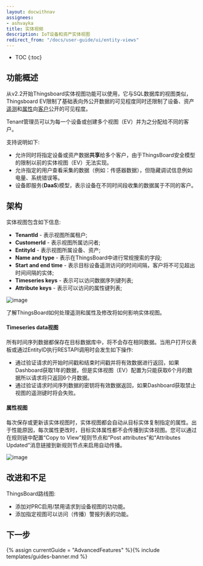 ```yaml
---
layout: docwithnav
assignees:
- ashvayka
title: 实体视频
description: IoT设备和资产实体视图
redirect_from: "/docs/user-guide/ui/entity-views"
---
```


* TOC
{:toc}

## 功能概述

从v2.2开始Thingsboard实体视图功能可以使用，它与SQL数据库的视图类似，Thingsboard EV限制了基础表向外公开数据的可见程度同时还限制了设备、资产[遥测](/docs/user-guide/telemetry/)和[属性](/docs/user-guide/attributes/)向[客户](/docs/user-guide/ui/customers/)公开的可见程度。

Tenant管理员可以为每一个设备或创建多个视图（EV）并为之分配给不同的客户。

支持说明如下:
 
 - 允许同时将指定设备或资产数据**共享**给多个客户，由于ThingsBoard安全模型的限制以前的实体视图（EV）无法实现。
 - 允许指定的用户查看采集的数据（例如：传感器数据），但隐藏调试信息例如电量、系统错误等。
 - 设备即服务(**DaaS**)模型，表示设备在不同时间段收集的数据属于不同的客户。

## 架构

实体视图包含如下信息:

 - **TenantId** - 表示视图所属租户;
 - **CustomerId** - 表示视图所属访问者;
 - **EntityId** - 表示视图所属设备、资产;
 - **Name and type** - 表示在ThingsBoard中进行常规搜索的字段;
 - **Start and end time** - 表示目标设备遥测访问的时间间隔，客户将不可见超出时间间隔的实体; 
 - **Timeseries keys** - 表示可以访问数据序列键列表;
 - **Attribute keys** - 表示可以访问的属性键列表;

![image](/images/user-guide/entity-views/new-entity-view.png) 
 
了解ThingsBoard如何处理遥测和属性及修改将如何影响实体视图。
  
#### Timeseries data视图
 
所有时间序列数据都保存在目标数据库中，将不会存在相同数据。当用户打开仪表板或通过EntityID执行RESTAPI调用时会发生如下操作:
     
 - 通过验证请求的开始时间戳和结束时间戳并将有效数据进行返回，如果Dashboard获取1年的数据，但是实体视图（EV）配置为只能获取6个月的数据所以请求将只返回6个月数据。
 - 通过验证请求时间序列数据的密钥将有效数据返回，如果Dashboard获取禁止视图的遥测键时将会失败。
 
#### 属性视图
 
每次保存或更新该实体视图时，实体视图都会自动从目标实体复制指定的属性。出于性能原因，每次属性更改时，目标实体属性都不会传播到实体视图。您可以通过在规则链中配置“Copy to VIew”规则节点和“Post attributes”和“Attributes Updated”消息链接到新规则节点来启用自动传播。
 
![image](/images/user-guide/entity-views/rule-chain.png) 

## 改进和不足

ThingsBoard路线图:

 - 添加对PRC启用/禁用请求到设备视图的功功能。
 - 添加指定视图可以访问（传播）警报列表的功能。

## 下一步

{% assign currentGuide = "AdvancedFeatures" %}{% include templates/guides-banner.md %}



 


 
    
